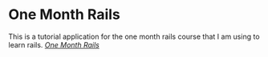# One Month Rails 

This is a tutorial application for the one month rails course that I am using to learn rails.
[*One Month Rails*](http://onemonthrails.com)
